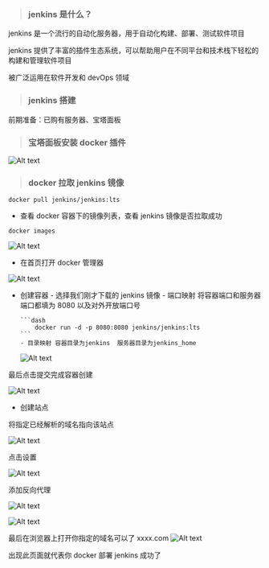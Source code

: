 <!--
 * @Author: mengkun822 1197235402@qq.com
 * @Date: 2023-06-15 13:52:42
 * @LastEditors: mengkun822 1197235402@qq.com
 * @LastEditTime: 2023-08-02 11:24:41
 * @FilePath: \knowledge_planet\docs\md\Jenkins\Jenkins.md
 * @Description: 这是默认设置,请设置`customMade`, 打开koroFileHeader查看配置 进行设置: https://github.com/OBKoro1/koro1FileHeader/wiki/%E9%85%8D%E7%BD%AE
-->

> ### jenkins 是什么？

jenkins 是一个流行的自动化服务器，用于自动化构建、部署、测试软件项目

jenkins 提供了丰富的插件生态系统，可以帮助用户在不同平台和技术栈下轻松的构建和管理软件项目

被广泛运用在软件开发和 devOps 领域

> ### jenkins 搭建

前期准备：已购有服务器、宝塔面板

> ### 宝塔面板安装 docker 插件

![Alt text](image.png)

> ### docker 拉取 jenkins 镜像

```dash
docker pull jenkins/jenkins:lts
```

-   查看 docker 容器下的镜像列表，查看 jenkins 镜像是否拉取成功

```dash
docker images
```

![Alt text](image-1.png)

-   在首页打开 docker 管理器

![Alt text](image-2.png)

-   创建容器 - 选择我们刚才下载的 jenkins 镜像 - 端口映射 将容器端口和服务器端口都填为 8080 以及对外开放端口号

        ```dash
            docker run -d -p 8080:8080 jenkins/jenkins:lts
        ```
        - 目录映射 容器目录为jenkins  服务器目录为jenkins_home

    ![Alt text](image-3.png)

最后点击提交完成容器创建

![Alt text](image-4.png)

-   创建站点

将指定已经解析的域名指向该站点

![Alt text](image-6.png)

点击设置

![Alt text](image-7.png)

添加反向代理

![Alt text](image-8.png)

![Alt text](image-9.png)

最后在浏览器上打开你指定的域名可以了 xxxx.com
![Alt text](image-10.png)

出现此页面就代表你 docker 部署 jenkins 成功了
